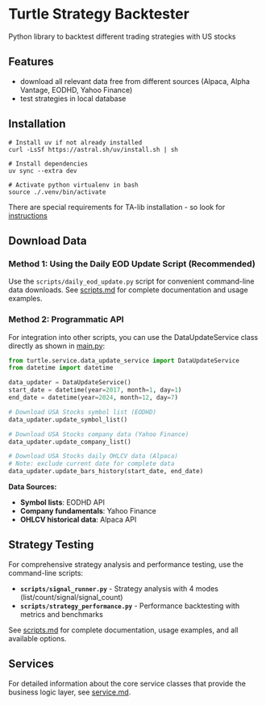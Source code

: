 # Turtle Strategy Backtester
Python library to backtest different trading strategies with US stocks

## Features
- download all relevant data free from different sources (Alpaca, Alpha Vantage, EODHD, Yahoo Finance)
- test strategies in local database

## Installation
```
# Install uv if not already installed
curl -LsSf https://astral.sh/uv/install.sh | sh

# Install dependencies
uv sync --extra dev

# Activate python virtualenv in bash
source ./.venv/bin/activate
```
There are special requirements for TA-lib installation - so look for [instructions](https://github.com/jaaknt/turtle-backtest/blob/main/.github/workflows/build.yml)

## Download Data

### Method 1: Using the Daily EOD Update Script (Recommended)

Use the `scripts/daily_eod_update.py` script for convenient command-line data downloads. See [scripts.md](scripts.md#daily_eod_updatepy) for complete documentation and usage examples.

### Method 2: Programmatic API

For integration into other scripts, you can use the DataUpdateService class directly as shown in [main.py](https://github.com/jaaknt/turtle-backtest/blob/main/main.py):

```python
from turtle.service.data_update_service import DataUpdateService
from datetime import datetime

data_updater = DataUpdateService()
start_date = datetime(year=2017, month=1, day=1)
end_date = datetime(year=2024, month=12, day=7)

# Download USA Stocks symbol list (EODHD)
data_updater.update_symbol_list()

# Download USA Stocks company data (Yahoo Finance)
data_updater.update_company_list()

# Download USA Stocks daily OHLCV data (Alpaca)
# Note: exclude current date for complete data
data_updater.update_bars_history(start_date, end_date)
```

**Data Sources:**
- **Symbol lists**: EODHD API
- **Company fundamentals**: Yahoo Finance
- **OHLCV historical data**: Alpaca API

## Strategy Testing

For comprehensive strategy analysis and performance testing, use the command-line scripts:

- **`scripts/signal_runner.py`** - Strategy analysis with 4 modes (list/count/signal/signal_count)
- **`scripts/strategy_performance.py`** - Performance backtesting with metrics and benchmarks

See [scripts.md](scripts.md) for complete documentation, usage examples, and all available options.

## Services

For detailed information about the core service classes that provide the business logic layer, see [service.md](service.md).
